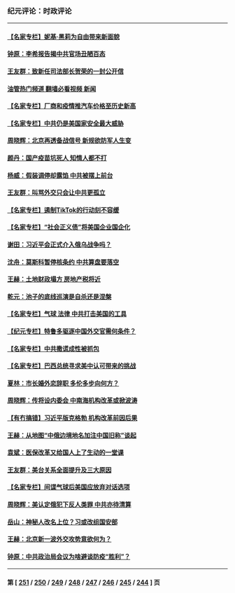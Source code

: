 ### 纪元评论：时政评论
---
#### [【名家专栏】妮基‧黑莉为自由带来新面貌](../../pages/nsc1025/n13938107.md?02270330) 
#### [钟原：李希报告揭中共官场丑陋百态](../../pages/nsc1025/n13938420.md?02270330) 
#### [王友群：致新任司法部长贺荣的一封公开信](../../pages/nsc1025/n13938195.md?02270330) 
#### [油管热门频道 翻墙必看视频 新闻](ok?02270330)
#### [【名家专栏】厂商和疫情推汽车价格至历史新高](../../pages/nsc1025/n13937391.md?02270330) 
#### [【名家专栏】中共仍是美国家安全最大威胁](../../pages/nsc1025/n13938130.md?02270330) 
#### [周晓辉：北京再透备战信号 新规欲防军人生变](../../pages/nsc1025/n13938234.md?02270330) 
#### [颜丹：国产疫苗坑死人 知情人都不打](../../pages/nsc1025/n13938223.md?02270330) 
#### [杨威：假装调停却露馅 中共被摆上前台](../../pages/nsc1025/n13937881.md?02270330) 
#### [王友群：叫骂外交只会让中共更孤立](../../pages/nsc1025/n13936835.md?02270330) 
#### [【名家专栏】遏制TikTok的行动刻不容缓](../../pages/nsc1025/n13936541.md?02270330) 
#### [【名家专栏】“社会正义债”将美国企业国企化](../../pages/nsc1025/n13937313.md?02270330) 
#### [谢田：习近平会正式介入俄乌战争吗？](../../pages/nsc1025/n13936953.md?02270330) 
#### [沈舟：莫斯科暂停核条约 中共算盘要落空](../../pages/nsc1025/n13936969.md?02270330) 
#### [王赫：土地财政塌方 房地产税将近](../../pages/nsc1025/n13936935.md?02270330) 
#### [乾元：池子的底线巡演是自杀还是涅槃](../../pages/nsc1025/n13936847.md?02270330) 
#### [【名家专栏】气球 法律 中共打击美国的工具](../../pages/nsc1025/n13936557.md?02270330) 
#### [【纪元专栏】特鲁多驱逐中国外交官需何条件？](../../pages/nsc1025/n13936791.md?02270330) 
#### [【名家专栏】中共撒谎成性被抓包](../../pages/nsc1025/n13935665.md?02270330) 
#### [【名家专栏】巴西总统寻求美中认可带来的挑战](../../pages/nsc1025/n13936556.md?02270330) 
#### [夏林：市长婚外恋辞职 多伦多步向何方？](../../pages/nsc1025/n13936672.md?02270330) 
#### [周晓辉：传将设内委会  中南海机构改革或掀波涛](../../pages/nsc1025/n13936650.md?02270330) 
#### [【有冇搞错】习近平版克格勃 机构改革前因后果](../../pages/nsc1025/n13936446.md?02270330) 
#### [王赫：从地图“中俄边境地名加注中国旧称”谈起](../../pages/nsc1025/n13936248.md?02270330) 
#### [袁斌：医保改革又给国人上了生动的一堂课](../../pages/nsc1025/n13936221.md?02270330) 
#### [王友群：美台关系全面提升及三大原因](../../pages/nsc1025/n13935863.md?02270330) 
#### [【名家专栏】间谍气球后美国应放弃对话选项](../../pages/nsc1025/n13935663.md?02270330) 
#### [周晓辉：美认定俄犯下反人类罪 中共亦待清算](../../pages/nsc1025/n13935794.md?02270330) 
#### [岳山：神秘人改名上位？习或改组国安部](../../pages/nsc1025/n13935582.md?02270330) 
#### [王赫：北京新一波外交攻势意欲何为？](../../pages/nsc1025/n13935213.md?02270330) 
#### [钟原：中共政治局会议为啥避谈防疫“胜利”？](../../pages/nsc1025/n13935133.md?02270330) 

---
#### 第 [ [251](./251.md?02270330) / [250](./250.md?02270330) / [249](./249.md?02270330) / [248](./248.md?02270330) / [247](./247.md?02270330) / [246](./246.md?02270330) / [245](./245.md?02270330) / [244](./244.md?02270330) ] 页
